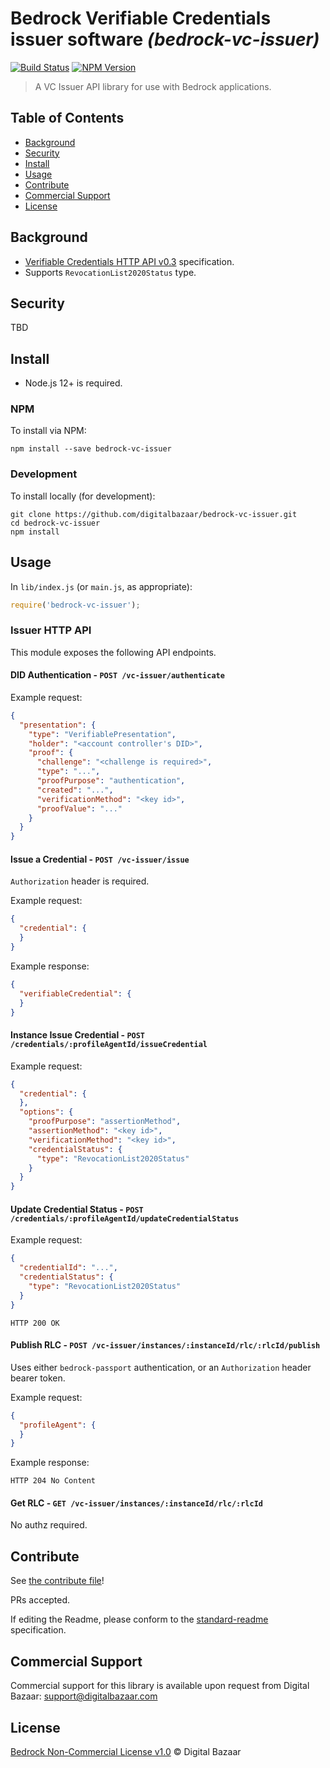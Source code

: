 # Bedrock Verifiable Credentials issuer software _(bedrock-vc-issuer)_

[![Build Status](https://img.shields.io/github/workflow/status/digitalbazaar/bedrock-vc-issuer/Node.js%20CI)](https://github.com/digitalbazaar/bedrock-vc-issuer/actions?query=workflow%3A%22Node.js+CI%22)
[![NPM Version](https://img.shields.io/npm/v/bedrock-vc-issuer.svg)](https://npm.im/bedrock-vc-issuer)

> A VC Issuer API library for use with Bedrock applications.

## Table of Contents

- [Background](#background)
- [Security](#security)
- [Install](#install)
- [Usage](#usage)
- [Contribute](#contribute)
- [Commercial Support](#commercial-support)
- [License](#license)

## Background

* [Verifiable Credentials HTTP API v0.3](https://w3c-ccg.github.io/vc-http-api/) specification.
* Supports `RevocationList2020Status` type.

## Security

TBD

## Install

- Node.js 12+ is required.

### NPM

To install via NPM:

```
npm install --save bedrock-vc-issuer
```

### Development

To install locally (for development):

```
git clone https://github.com/digitalbazaar/bedrock-vc-issuer.git
cd bedrock-vc-issuer
npm install
```

## Usage

In `lib/index.js` (or `main.js`, as appropriate):

```js
require('bedrock-vc-issuer');
```

### Issuer HTTP API

This module exposes the following API endpoints.

#### DID Authentication - `POST /vc-issuer/authenticate`

Example request:

```json
{
  "presentation": {
    "type": "VerifiablePresentation",
    "holder": "<account controller's DID>",
    "proof": {
      "challenge": "<challenge is required>",
      "type": "...",
      "proofPurpose": "authentication",
      "created": "...",
      "verificationMethod": "<key id>",
      "proofValue": "..."
    }
  }
}
```

#### Issue a Credential - `POST /vc-issuer/issue`
`Authorization` header is required.

Example request:

```json
{
  "credential": {
  }
}
```

Example response:

```json
{
  "verifiableCredential": {
  }
}
```

#### Instance Issue Credential - `POST /credentials/:profileAgentId/issueCredential`

Example request:

```json
{
  "credential": {
  },
  "options": {
    "proofPurpose": "assertionMethod", 
    "assertionMethod": "<key id>", 
    "verificationMethod": "<key id>", 
    "credentialStatus": {
      "type": "RevocationList2020Status"
    }
  }
}
```

#### Update Credential Status - `POST /credentials/:profileAgentId/updateCredentialStatus`

Example request:

```json
{
  "credentialId": "...",
  "credentialStatus": {
    "type": "RevocationList2020Status"
  }
}
```

`HTTP 200 OK`

#### Publish RLC - `POST /vc-issuer/instances/:instanceId/rlc/:rlcId/publish`
Uses either `bedrock-passport` authentication, or an `Authorization` header bearer token.

Example request:

```json
{
  "profileAgent": {
  }
}
```

Example response:

```
HTTP 204 No Content
```

#### Get RLC - `GET /vc-issuer/instances/:instanceId/rlc/:rlcId`

No authz required.

## Contribute

See [the contribute file](https://github.com/digitalbazaar/bedrock/blob/master/CONTRIBUTING.md)!

PRs accepted.

If editing the Readme, please conform to the
[standard-readme](https://github.com/RichardLitt/standard-readme) specification.

## Commercial Support

Commercial support for this library is available upon request from
Digital Bazaar: support@digitalbazaar.com

## License

[Bedrock Non-Commercial License v1.0](LICENSE.md) © Digital Bazaar
